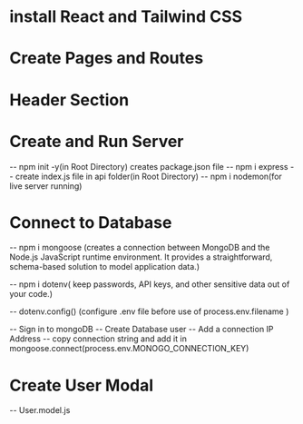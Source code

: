 # install React and Tailwind CSS

# Create Pages and Routes

# Header Section

# Create and Run Server

-- npm init -y(in Root Directory) creates package.json file
-- npm i express
-- create index.js file in api folder(in Root Directory)
-- npm i nodemon(for live server running)

# Connect to Database

-- npm i mongoose (creates a connection between MongoDB and the Node.js JavaScript runtime environment. It provides a straightforward, schema-based solution to model application data.)

-- npm i dotenv( keep passwords, API keys, and other sensitive data out of your code.)

-- dotenv.config() (configure .env file before use of process.env.filename )

-- Sign in to mongoDB
-- Create Database user
-- Add a connection IP Address
-- copy connection string and add it in mongoose.connect(process.env.MONOGO_CONNECTION_KEY)

# Create User Modal

-- User.model.js
